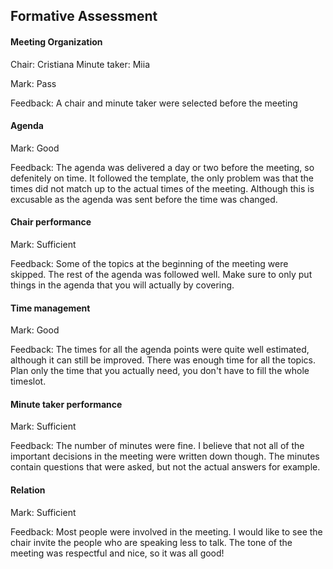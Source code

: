 ## Formative Assessment


#### Meeting Organization

Chair: Cristiana
Minute taker: Miia

Mark: Pass

Feedback: A chair and minute taker were selected before the meeting


#### Agenda 

Mark: Good

Feedback: The agenda was delivered a day or two before the meeting, so defenitely on time. It followed the template, the only problem was that the times did not match up to the actual times of the meeting.
Although this is excusable as the agenda was sent before the time was changed. 

#### Chair performance

Mark: Sufficient

Feedback: Some of the topics at the beginning of the meeting were skipped. The rest of the agenda was followed well. Make sure to only put things in the agenda that you will actually by covering.

#### Time management

Mark: Good

Feedback: The times for all the agenda points were quite well estimated, although it can still be improved. There was enough time for all the topics. 
Plan only the time that you actually need, you don't have to fill the whole timeslot.

#### Minute taker performance

Mark: Sufficient

Feedback: The number of minutes were fine. I believe that not all of the important decisions in the meeting were written down though. 
The minutes contain questions that were asked, but not the actual answers for example.

#### Relation

Mark: Sufficient

Feedback: Most people were involved in the meeting. I would like to see the chair invite the people who are speaking less to talk. The tone of the meeting was respectful and nice, so it was all good!
